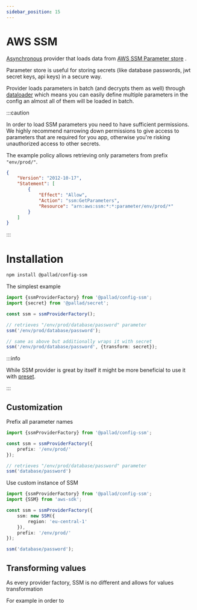 ```yaml
---
sidebar_position: 15
---
```


# AWS SSM

[Asynchronous](./#introduction-to-providers) provider that loads data
from [AWS SSM Parameter store](https://docs.aws.amazon.com/systems-manager/latest/userguide/systems-manager-parameter-store.html)
.

Parameter store is useful for storing secrets (like database passwords, jwt secret keys, api keys) in a secure way.

Provider loads parameters in batch (and decrypts them as well) through
[dataloader](https://www.npmjs.com/package/dataloader) which means you can easily define multiple parameters in the
config an almost all of them will be loaded in batch.

:::caution

In order to load SSM parameters you need to have sufficient permissions. We highly recommend narrowing down permissions
to give access to parameters that are required for you app, otherwise you're risking unauthorized access to other
secrets.

The example policy allows retrieving only parameters from prefix `"env/prod/"`.

```json
{
    "Version": "2012-10-17",
    "Statement": [
        {
            "Effect": "Allow",
            "Action": "ssm:GetParameters",
            "Resource": "arn:aws:ssm:*:*:parameter/env/prod/*"
        }
    ]
}
```

:::

# Installation

```bash npm2yarn
npm install @pallad/config-ssm
```

The simplest example

```ts
import {ssmProviderFactory} from '@pallad/config-ssm';
import {secret} from '@pallad/secret';

const ssm = ssmProviderFactory();

// retrieves "/env/prod/database/password" parameter
ssm('/env/prod/database/password');

// same as above but additionally wraps it with secret
ssm('/env/prod/database/password', {transform: secret});
```

:::info

While SSM provider is great by itself it might be more beneficial to use it with [preset](../presets#env-ssm).

:::

## Customization

Prefix all parameter names

```ts
import {ssmProviderFactory} from '@pallad/config-ssm';

const ssm = ssmProviderFactory({
    prefix: '/env/prod/'
});

// retrieves "/env/prod/database/password" parameter
ssm('database/password')
```

Use custom instance of SSM

```ts
import {ssmProviderFactory} from '@pallad/config-ssm';
import {SSM} from 'aws-sdk';

const ssm = ssmProviderFactory({
    ssm: new SSM({
        region: 'eu-central-1'
    }),
    prefix: '/env/prod/'
});

ssm('database/password');
```

## Transforming values

As every provider factory, SSM is no different and allows for values transformation


For example in order to
